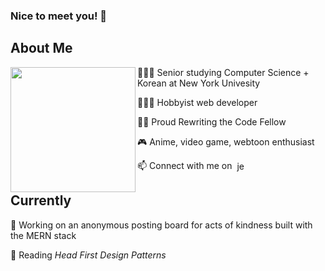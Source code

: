 <!--
**jennarim/jennarim** is a ✨ _special_ ✨ repository because its `README.md` (this file) appears on your GitHub profile.

Here are some ideas to get you started:

- 🔭 I’m currently working on ...
- 🌱 I’m currently learning ...
- 👯 I’m looking to collaborate on ...
- 🤔 I’m looking for help with ...
- 💬 Ask me about ...
- 📫 How to reach me: ...
- 😄 Pronouns: ...
- ⚡ Fun fact: ...
-->

### Nice to meet you! 👋
## About Me
<p>
  <img align="left" height="200" src="https://i.imgur.com/FgmeE0v.gif">
</p>

🙋🏻‍♀️ Senior studying Computer Science + Korean at New York Univesity

👩🏻‍💻 Hobbyist web developer

👩‍🏫 Proud Rewriting the Code Fellow

🎮 Anime, video game, webtoon enthusiast

📫 Connect with me on &nbsp;<a href="https://linkedin.com/in/jennarim" target="blank"><img align="center" src="https://cdn.jsdelivr.net/npm/simple-icons@3.0.1/icons/linkedin.svg" alt="jennarim" height="17" width="17" /></a>

## Currently
🔭 Working on an anonymous posting board for acts of kindness built with the MERN stack

📘 Reading *Head First Design Patterns*
